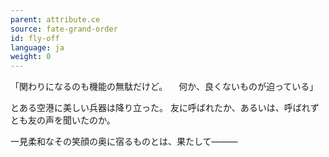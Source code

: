 ```yaml
---
parent: attribute.ce
source: fate-grand-order
id: fly-off
language: ja
weight: 0
---
```


「関わりになるのも機能の無駄だけど。
　何か、良くないものが迫っている」

とある空港に美しい兵器は降り立った。
友に呼ばれたか、あるいは、呼ばれずとも友の声を聞いたのか。

一見柔和なその笑顔の奥に宿るものとは、果たして―――
